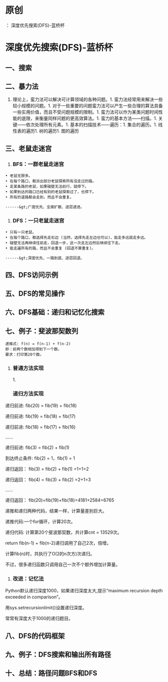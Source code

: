 # 原创
：  深度优先搜索(DFS)-蓝桥杯

# 深度优先搜索(DFS)-蓝桥杯

## 一、搜索

## 二、暴力法
1. 理论上，蛮力法可以解决可计算领域的各种问题。1. 蛮力法经常用来解决一些较小规模的问题。1. 对于一些重要的问题蛮力法可以产生一些合理的算法具备一些实用价值，而且不受问题规模的限制。1. 蛮力法可以作为某类问题时间性能的底限，来衡量同样问题的更高效算法。1. 蛮力的基本方法——扫描。1. 关键——依次处理所有元素。1. 基本的扫描技术——遍历：1. 集合的遍历。1. 线性表的遍历1. 树的遍历1. 图的遍历
## 三、老鼠走迷宫
1. <h3>BFS：一群老鼠走迷宫</h3>
```
• 老鼠无限多。
• 在每个路口，都派出部分老鼠探索所有没走过的路。
• 走某条路的老鼠，如果碰壁无法前行，就停下。
• 如果到达的路口已经有别的老鼠探索过了，也停下。
• 所有的道路都会走到，而且不会重复。

------&gt;广度优先、全面扩散、逐层递进。
```
1. <h3>DFS：一只老鼠走迷宫</h3>
```
• 只有一只老鼠。
• 在每个路口，都选择先走右边 (当然，选择先走左边也可以)，能走多远就走多远。
• 碰壁无法再继续往前走，回退一步，这一次走左边然后继续往下走。
• 能走遍所有的路，而且不会重复 (回退不算重复)。

------&gt;深度优先、一路到底、逐层回退。
```

## 四、DFS访问示例

## 五、DFS的常见操作

## 六、DFS基础：递归和记忆化搜索

## 七、例子：斐波那契数列

```
递推式: f(n) = f(n-1) + f(n-2)
即：前两个数相加得到下一个数。
要求：打印第20个数。
```
1. <h3>普通方法实现</h3>1. <h3>递归方法实现</h3>
递归前进: fib(20) = fib(19) + fib(18)

递归前进: fib(19) = fib(18) + fib(17)

递归前进: fib(18) = fib(17) + fib(16)

 ......

递归前进: fib(3) = fib(2) + fib(1)

到达终止条件: fib(2) = 1，fib(1) = 1

递归返回： fib(3) = fib(2) + fib(1) =1+1=2

递归返回： fib(4) = fib(3) + fib(2) =2+1=3

 ......

递归返回： fib(20)=fib(19)+fib(18)=4181+2584=6765

递推和递归两种代码，结果一样，计算量差别巨大。

递推代码:一个for循环，计算20次。

递归代码: 计算第20个斐波那契数，共计算cnt = 13529次。

return fib(n-1) + fib(n-2)递归调用了自己2次，倍增。

计算fib(n)时，共执行了O(2的n次方)次递归。

不过，很多递归函数只调用自己一次不个额外增加计算量。
1. <h3>改进：记忆法</h3>
Python默认递归深度1000，如果递归深度太大,提示“maximum recursion depth exceeded in comparison”。

用sys.setrecursionlimit()设置递归深度。

常常有深度大于1000的递归题目。

## 八、DFS的代码框架

## 九、例子：DFS搜索和输出所有路径

## 十、总结：路径问题BFS和DFS
